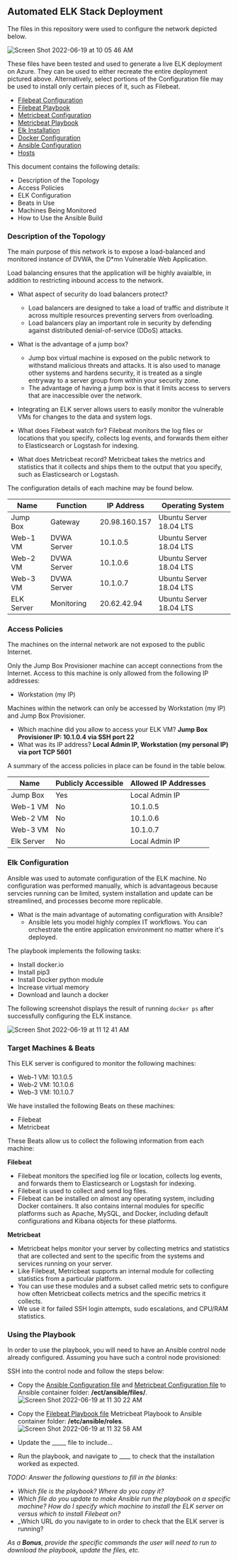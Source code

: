 ## Automated ELK Stack Deployment

The files in this repository were used to configure the network depicted below.

![Screen Shot 2022-06-19 at 10 05 46 AM](https://user-images.githubusercontent.com/98979214/174485085-2d1ccafc-23ac-481a-9b0e-999cc4b6fcf1.png)

These files have been tested and used to generate a live ELK deployment on Azure. They can be used to either recreate the entire deployment pictured above. Alternatively, select portions of the Configuration file may be used to install only certain pieces of it, such as Filebeat.

  - [Filebeat Configuration](https://github.com/moestreicher2010/Project-1/blob/main/Ansible/filebeat-config.yml)
  - [Filebeat Playbook](https://github.com/moestreicher2010/Project-1/blob/main/Ansible/filebeat-playbook.yml)
  - [Metricbeat Configuration](https://github.com/moestreicher2010/Project-1/blob/main/Ansible/metricbeat-config.yml)
  - [Metricbeat Playbook](https://github.com/moestreicher2010/Project-1/blob/main/Ansible/metricbeat-playbook.yml)
  - [Elk Installation](https://github.com/moestreicher2010/Project-1/blob/main/Ansible/install-elk.yml)  
  - [Docker Configuration](https://github.com/moestreicher2010/Project-1/blob/main/Ansible/penntest.yml)  
  - [Ansible Configuration](https://github.com/moestreicher2010/Project-1/blob/main/Ansible/ansible.cfg)  
  - [Hosts](https://github.com/moestreicher2010/Project-1/blob/main/Ansible/hosts)  
  
This document contains the following details:
* Description of the Topology
* Access Policies
* ELK Configuration
* Beats in Use
* Machines Being Monitored
* How to Use the Ansible Build


### Description of the Topology

The main purpose of this network is to expose a load-balanced and monitored instance of DVWA, the D*mn Vulnerable Web Application.

Load balancing ensures that the application will be highly avaialble, in addition to restricting inbound access to the network.

- What aspect of security do load balancers protect? 
  * Load balancers are designed to take a load of traffic and distribute it across multiple resources preventing servers from overloading. 
  * Load balancers play an important role in security by defending against distributed denial-of-service (DDoS) attacks. 

- What is the advantage of a jump box?
  * Jump box virtual machine is exposed on the public network to withstand malicious threats and attacks. It is also used to manage other systems and hardens security,       it is treated as a single entryway to a server group from within your security zone.
  * The advantage of having a jump box is that it limits access to servers that are inaccessible over the network.
  
 - Integrating an ELK server allows users to easily monitor the vulnerable VMs for changes to the data and system logs.
  * What does Filebeat watch for?  Filebeat monitors the log files or locations that you specify, collects log events, and forwards them either to Elasticsearch or Logstash for indexing.
   
  * What does Metricbeat record?  Metricbeat takes the metrics and statistics that it collects and ships them to the output that you specify, such as Elasticsearch or Logstash. 

The configuration details of each machine may be found below.

| Name     | Function | IP Address | Operating System |
|----------|----------|------------|------------------|
| Jump Box | Gateway  | 20.98.160.157   | Ubuntu Server 18.04 LTS           |
| Web-1 VM   | DVWA Server      | 10.1.0.5            |  Ubuntu Server 18.04 LTS            |
| Web-2 VM     | DVWA Server         | 10.1.0.6        |  Ubuntu Server 18.04 LTS                |
| Web-3 VM     | DVWA Server         | 10.1.0.7         |  Ubuntu Server 18.04 LTS               |
| ELK Server     | Monitoring         | 20.62.42.94    |  Ubuntu Server 18.04 LTS               |

### Access Policies

The machines on the internal network are not exposed to the public Internet. 

Only the Jump Box Provisioner machine can accept connections from the Internet. Access to this machine is only allowed from the following IP addresses:
- Workstation (my IP)

Machines within the network can only be accessed by Workstation (my IP) and Jump Box Provisioner.
- Which machine did you allow to access your ELK VM? **Jump Box Provisioner IP: 10.1.0.4 via SSH port 22**
- What was its IP address? **Local Admin IP, Workstation (my personal IP) via port TCP 5601**

A summary of the access policies in place can be found in the table below.

| Name     | Publicly Accessible | Allowed IP Addresses | 
|----------|---------------------|----------------------|
| Jump Box | Yes              | Local Admin IP    | 
| Web-1 VM         | No       | 10.1.0.5              |
| Web-2 VM     |  No              | 10.1.0.6               |
| Web-3 VM         | No       | 10.1.0.7     |
| Elk Server         | No       | Local Admin IP             |

### Elk Configuration

Ansible was used to automate configuration of the ELK machine. No configuration was performed manually, which is advantageous because servcies running can be limited, system installation and update can be streamlined, and processes become more replicable.

- What is the main advantage of automating configuration with Ansible?
  * Ansible lets you model highly complex IT workflows. You can orchestrate the entire application environment no matter where it's deployed.

The playbook implements the following tasks:
- Install docker.io
- Install pip3
- Install Docker python module
- Increase virtual memory
- Download and launch a docker

The following screenshot displays the result of running `docker ps` after successfully configuring the ELK instance.

![Screen Shot 2022-06-19 at 11 12 41 AM](https://user-images.githubusercontent.com/98979214/174487949-77c6234f-34db-4a5b-b198-0bf1acdeb90d.png)

### Target Machines & Beats
This ELK server is configured to monitor the following machines:
- Web-1 VM: 10.1.0.5
- Web-2 VM: 10.1.0.6
- Web-3 VM: 10.1.0.7

We have installed the following Beats on these machines:
- Filebeat
- Metricbeat

These Beats allow us to collect the following information from each machine:

**Filebeat**
- Filebeat monitors the specified log file or location, collects log events, and forwards them to Elasticsearch or Logstash for indexing.
- Filebeat is used to collect and send log files.
- Filebeat can be installed on almost any operating system, including Docker containers. It also contains internal modules for specific platforms such as Apache, MySQL, and Docker, including default configurations and Kibana objects for these platforms.

**Metricbeat**
- Metricbeat helps monitor your server by collecting metrics and statistics that are collected and sent to the specific from the systems and services running on your server.
- Like Filebeat, Metricbeat supports an internal module for collecting statistics from a particular platform.
- You can use these modules and a subset called metric sets to configure how often Metricbeat collects metrics and the specific metrics it collects.
- We use it for failed SSH login attempts, sudo escalations, and CPU/RAM statistics.

### Using the Playbook
In order to use the playbook, you will need to have an Ansible control node already configured. Assuming you have such a control node provisioned: 

SSH into the control node and follow the steps below:
- Copy the [Ansible Configuration file](https://github.com/moestreicher2010/Project-1/blob/main/Ansible/filebeat-config.yml) and [Metricbeat Configuration file](https://github.com/moestreicher2010/Project-1/blob/main/Ansible/metricbeat-config.yml) to Ansible container folder: **/ect/ansible/files/**.
![Screen Shot 2022-06-19 at 11 30 22 AM](https://user-images.githubusercontent.com/98979214/174488693-57af4b6c-ea5a-49c8-8714-9ef07c80b5af.png)

- Copy the [Filebeat Playbook file](https://github.com/moestreicher2010/Project-1/blob/main/Ansible/filebeat-playbook.yml) Metricbeat Playbook to Ansible container folder: **/etc/ansible/roles**.
![Screen Shot 2022-06-19 at 11 32 58 AM](https://user-images.githubusercontent.com/98979214/174488800-5cb2c107-3fcb-405c-befa-8afab3e93385.png)

- Update the _____ file to include...
- Run the playbook, and navigate to ____ to check that the installation worked as expected.

_TODO: Answer the following questions to fill in the blanks:_
- _Which file is the playbook? Where do you copy it?_
- _Which file do you update to make Ansible run the playbook on a specific machine? How do I specify which machine to install the ELK server on versus which to install Filebeat on?_
- _Which URL do you navigate to in order to check that the ELK server is running?

_As a **Bonus**, provide the specific commands the user will need to run to download the playbook, update the files, etc._
